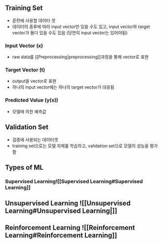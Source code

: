 ## Training Set
- 훈련에 사용할 데이터 셋
- 데이터의 종류에 따라 input vector만 있을 수도 있고, input vector와 target vector가 둘다 있을 수도 있음 (당연히 input vector는 있어야됨)
### Input Vector ($\mathbf x$)
- raw data를 [[Preprocessing|preprocessing]]과정을 통해 vector로 표현
### Target Vector ($\mathbf t$)
- output을 vector로 표현
- 하나의 input vector에는 하나의 target vector가 대응됨
### Predicted Value ($\mathbf y(\mathbf x)$)
- 모델에 의한 예측값
## Validation Set
- 검증에 사용되는 데이터셋
- training set으로는 모델 자체를 학습하고, validation set으로 모델의 성능을 평가함
## Types of ML
### Supervised Learning![[Supervised Learning#Supervised Learning]]
## Unsupervised Learning ![[Unsupervised Learning#Unsupervised Learning|]]
## Reinforcement Learning ![[Reinforcement Learning#Reinforcement Learning]]